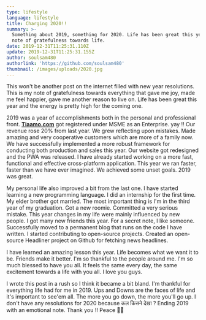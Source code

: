 ```yaml
---
type: lifestyle
language: lifestyle
title: Charging 2020!!
summary: >-
  Something about 2019, something for 2020. Life has been great this year. A
  note of gratefulness towards life.
date: 2019-12-31T11:25:31.110Z
update: 2019-12-31T11:25:31.155Z
author: soulsam480
authorlink: 'https://github.com/soulsam480'
thumbnail: /images/uploads/2020.jpg
---
```

This won't be another post on the internet filled with new year resolutions. This is my note of gratefulness towards everything that gave me joy, made me feel happier, gave me another reason to live on. Life has been great this year and the energy is pretty high for the coming one.

2019 was a year of accomplishments both in the personal and professional front. **[Tiaamo.com](https://tiaamo.com)** got registered under MSME as an Enterprise. yay !! Our revenue rose  20% from last year. We grew reflecting upon mistakes. Made amazing and very cooperative customers which are more of a family now. We have successfully implemented a more robust framework for conducting both production and sales this year. Our website got redesigned and the PWA was released. I have already started working on a more fast, functional and effective cross-platform application. This year we ran faster, faster than we have ever imagined. We achieved some unset goals. 2019 was great.

My personal life also improved a bit from the last one. I have started learning a new programming language. I did an internship for the first time. My elder brother got married. The most important thing is I'm in the third year of my graduation. Got a new roomie. Committed a very serious mistake. This year changes in my life were mainly influenced by new people. I got many new friends this year. For a secret note, I like someone. Successfully moved to a permanent blog that runs on the code I have written. I started contributing to open-source projects. Created an open-source Headliner project on Github for fetching news headlines.

I have learned an amazing lesson this year. Life becomes what we want it to be. Friends make it better. I'm so thankful to the people around me. I'm so much blessed to have you all. It feels the same every day, the same excitement towards a life with you all. I love you guys.

I wrote this post in a rush so I think it became a bit bland. I'm thankful for everything life had for me in 2019. Ups and Downs are the faces of life and it's important to see'em all. The more you go down, the more you'll go up. I don't have any resolutions for 2020 because कल किसने देखा ? Ending 2019 with an emotional note. Thank you !! Peace 🤘🤘

